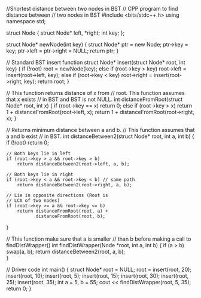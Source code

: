 //Shortest distance between two nodes in BST
// CPP program to find distance between 
// two nodes in BST 
#include <bits/stdc++.h> 
using namespace std; 
  
struct Node { 
    struct Node* left, *right; 
    int key; 
}; 
  
struct Node* newNode(int key) 
{ 
    struct Node* ptr = new Node; 
    ptr->key = key; 
    ptr->left = ptr->right = NULL; 
    return ptr; 
} 
  
// Standard BST insert function 
struct Node* insert(struct Node* root, int key) 
{ 
    if (!root) 
        root = newNode(key); 
    else if (root->key > key) 
        root->left = insert(root->left, key); 
    else if (root->key < key) 
        root->right = insert(root->right, key); 
    return root; 
} 
  
// This function returns distance of x from 
// root. This function assumes that x exists 
// in BST and BST is not NULL. 
int distanceFromRoot(struct Node* root, int x) 
{ 
    if (root->key == x) 
        return 0; 
    else if (root->key > x) 
        return 1 + distanceFromRoot(root->left, x); 
    return 1 + distanceFromRoot(root->right, x); 
} 
  
// Returns minimum distance between a and b. 
// This function assumes that a and b exist 
// in BST. 
int distanceBetween2(struct Node* root, int a, int b) 
{ 
    if (!root) 
        return 0; 
  
    // Both keys lie in left 
    if (root->key > a && root->key > b) 
        return distanceBetween2(root->left, a, b); 
  
    // Both keys lie in right 
    if (root->key < a && root->key < b) // same path 
        return distanceBetween2(root->right, a, b); 
  
    // Lie in opposite directions (Root is 
    // LCA of two nodes) 
    if (root->key >= a && root->key <= b) 
        return distanceFromRoot(root, a) +  
               distanceFromRoot(root, b); 
} 
  
// This function make sure that a is smaller 
// than b before making a call to findDistWrapper() 
int findDistWrapper(Node *root, int a, int b) 
{ 
   if (a > b) 
     swap(a, b); 
   return distanceBetween2(root, a, b);    
} 
  
// Driver code 
int main() 
{ 
    struct Node* root = NULL; 
    root = insert(root, 20); 
    insert(root, 10); 
    insert(root, 5); 
    insert(root, 15); 
    insert(root, 30); 
    insert(root, 25); 
    insert(root, 35); 
    int a = 5, b = 55; 
    cout << findDistWrapper(root, 5, 35); 
    return 0; 
} 
